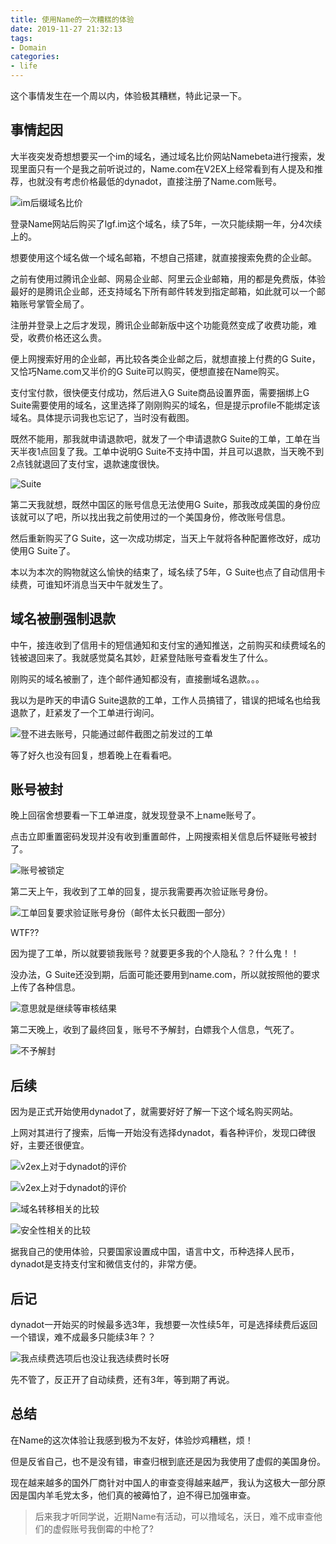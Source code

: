 ```yaml
---
title: 使用Name的一次糟糕的体验
date: 2019-11-27 21:32:13
tags:
- Domain
categories:
- life
---
```


这个事情发生在一个周以内，体验极其糟糕，特此记录一下。

## 事情起因

大半夜突发奇想想要买一个im的域名，通过域名比价网站Namebeta进行搜索，发现里面只有一个是我之前听说过的，Name.com在V2EX上经常看到有人提及和推荐，也就没有考虑价格最低的dynadot，直接注册了Name.com账号。

![im后缀域名比价](bijia.png)

登录Name网站后购买了lgf.im这个域名，续了5年，一次只能续期一年，分4次续上的。

想要使用这个域名做一个域名邮箱，不想自己搭建，就直接搜索免费的企业邮。

之前有使用过腾讯企业邮、网易企业邮、阿里云企业邮箱，用的都是免费版，体验最好的是腾讯企业邮，还支持域名下所有邮件转发到指定邮箱，如此就可以一个邮箱账号掌管全局了。

注册并登录上之后才发现，腾讯企业邮新版中这个功能竟然变成了收费功能，难受，收费价格还这么贵。

便上网搜索好用的企业邮，再比较各类企业邮之后，就想直接上付费的G Suite，又恰巧Name.com又半价的G Suite可以购买，便想直接在Name购买。

支付宝付款，很快便支付成功，然后进入G Suite商品设置界面，需要捆绑上G Suite需要使用的域名，这里选择了刚刚购买的域名，但是提示profile不能绑定该域名。具体提示词我也忘记了，当时没有截图。

既然不能用，那我就申请退款吧，就发了一个申请退款G Suite的工单，工单在当天半夜1点回复了我。工单中说明G Suite不支持中国，并且可以退款，当天晚不到2点钱就退回了支付宝，退款速度很快。

![Suite](refund1.png)

第二天我就想，既然中国区的账号信息无法使用G Suite，那我改成美国的身份应该就可以了吧，所以找出我之前使用过的一个美国身份，修改账号信息。

然后重新购买了G Suite，这一次成功绑定，当天上午就将各种配置修改好，成功使用G Suite了。

本以为本次的购物就这么愉快的结束了，域名续了5年，G Suite也点了自动信用卡续费，可谁知坏消息当天中午就发生了。

## 域名被删强制退款

中午，接连收到了信用卡的短信通知和支付宝的通知推送，之前购买和续费域名的钱被退回来了。我就感觉莫名其妙，赶紧登陆账号查看发生了什么。

刚购买的域名被删了，连个邮件通知都没有，直接删域名退款。。。

我以为是昨天的申请G Suite退款的工单，工作人员搞错了，错误的把域名也给我退款了，赶紧发了一个工单进行询问。

![登不进去账号，只能通过邮件截图之前发过的工单](gongdan4.png)

等了好久也没有回复，想着晚上在看看吧。

## 账号被封

晚上回宿舍想要看一下工单进度，就发现登录不上name账号了。

点击立即重置密码发现并没有收到重置邮件，上网搜索相关信息后怀疑账号被封了。

![账号被锁定](cantlogin.png)

第二天上午，我收到了工单的回复，提示我需要再次验证账号身份。

![工单回复要求验证账号身份（邮件太长只截图一部分）](gongdan2.png)

WTF??

因为提了工单，所以就要锁我账号？就要更多我的个人隐私？？什么鬼！！

没办法，G Suite还没到期，后面可能还要用到name.com，所以就按照他的要求上传了各种信息。

![意思就是继续等审核结果](accountrecovermail.png)

第二天晚上，收到了最终回复，账号不予解封，白嫖我个人信息，气死了。

![不予解封](result.png)

## 后续

因为是正式开始使用dynadot了，就需要好好了解一下这个域名购买网站。

上网对其进行了搜索，后悔一开始没有选择dynadot，看各种评价，发现口碑很好，主要还很便宜。

![v2ex上对于dynadot的评价](v2ex1.png)

![v2ex上对于dynadot的评价](v2ex2.png)

![域名转移相关的比较](bijiao1.png)

![安全性相关的比较](bijiao2.png)

据我自己的使用体验，只要国家设置成中国，语言中文，币种选择人民币，dynadot是支持支付宝和微信支付的，非常方便。

## 后记

dynadot一开始买的时候最多选3年，我想要一次性续5年，可是选择续费后返回一个错误，难不成最多只能续3年？？

![我点续费选项后也没让我选续费时长呀](error.png)

先不管了，反正开了自动续费，还有3年，等到期了再说。

## 总结

在Name的这次体验让我感到极为不友好，体验炒鸡糟糕，烦！

但是反省自己，也不是没有错，审查归根到底还是因为我使用了虚假的美国身份。

现在越来越多的国外厂商针对中国人的审查变得越来越严，我认为这极大一部分原因是国内羊毛党太多，他们真的被薅怕了，迫不得已加强审查。

> 后来我才听同学说，近期Name有活动，可以撸域名，沃日，难不成审查他们的虚假账号我倒霉的中枪了?
